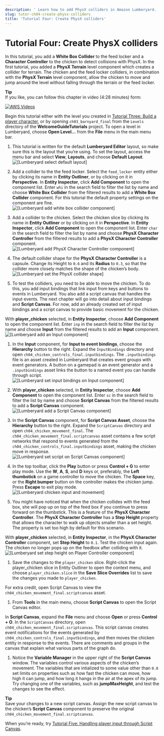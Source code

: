 ```yaml
---
description: ' Learn how to add PhysX colliders in Amazon Lumberyard. '
slug: tutor-ch04-create-physx-colliders
title: 'Tutorial Four: Create PhysX colliders'
---
```

# Tutorial Four: Create PhysX colliders<a name="tutor-ch04-create-physx-colliders"></a>

In this tutorial, you add a **White Box Collider** to the feed locker and a **Character Controller** to the chicken to detect collisions with PhysX\. In the first tutorial, you added a **PhysX Terrain** level component which creates a collider for terrain\. The chicken and the feed locker colliders, in combination with the **PhysX Terrain** level component, allow the chicken to move and jump around the level without falling through the terrain or the feed locker\.

**Tip**  
If you like, you can follow this chapter in video \(4:28 minutes\) form:  

[![AWS Videos](http://img.youtube.com/vi/https://www.youtube.com/embed/jNm6jPKCmWk?rel=0/0.jpg)](http://www.youtube.com/watch?v=https://www.youtube.com/embed/jNm6jPKCmWk?rel=0)

Begin this tutorial either with the level you created in [Tutorial Three: Build a player character](tutor-ch03-build-a-player-character.md), or by opening `ch03_barnyard_final` from the `Levels` directory of the **WelcomeGuideTutorials** project\. To open a level in Lumberyard, choose **Open Level…​** from the **File** menu in the main menu bar\.

1.  This tutorial is written for the default **Lumberyard Editor** layout, so make sure this is the layout that you’re using\. To set the layout, access the menu bar and select **View**, **Layouts**, and choose **Default Layout**\.   
![\[Lumberyard select default layout\]](/images/welcomeguide/ui-default-layout-1.25.png)

1.  Add a collider to the the feed locker\. Select the `feed_locker` entity either by clicking its name in **Entity Outliner**, or by clicking on it in **Perspective**\. In **Entity Inspector**, click **Add Component** to open the component list\. Enter `whi` in the search field to filter the list by name and choose **White Box Collider** from the filtered results to add a **White Box Collider** component\. For this tutorial the default property settings on the component are fine\.   
![\[Lumberyard add white box collider component\]](/images/welcomeguide/ui-add-white-box-collider-component-1.25.png)

1.  Add a collider to the chicken\. Select the chicken slice by clicking its name in **Entity Outliner** or by clicking on it in **Perspective**\. In **Entity Inspector**, click **Add Component** to open the component list\. Enter `char` in the search field to filter the list by name and choose **PhysX Character Controller** from the filtered results to add a **PhysX Character Controller** component\.   
![\[Lumberyard add PhysX Character Controller component\]](/images/welcomeguide/ui-add-physx-character-controller-component-1.26.png)

1.  The default collider shape for the **PhysX Character Controller** is a capsule\. Change its Height to `0.6` and its **Radius** to `0.3`, so that the collider more closely matches the shape of the chicken’s body\.   
![\[Lumberyard set the PhysX collider shape\]](/images/welcomeguide/ui-physx-character-controller-set-size-1.26.png)

1.  To test the colliders, you need to be able to move the chicken\. To do this, you add input bindings that link input from keys and buttons to events in Lumberyard\. You also add a script canvas that handles the input events\. The next chapter will go into detail about input bindings and **Script Canvas**\. For now, add an already created set of input bindings and a script canvas to provide basic movement for the chicken\. 

   With **player\_chicken** selected, in **Entity Inspector**, choose **Add Component** to open the component list\. Enter `inp` in the search field to filter the list by name and choose **Input** from the filtered results to add an **Input** component\.  
![\[Lumberyard add an Input component\]](/images/welcomeguide/ui-add-input-component-1.25.png)

1.  In the **Input** component, for **Input to event bindings**, choose the **Hierarchy** button to the right\. Expand the `InputBindings` directory and open `ch04_chicken_controls_final.inputbindings`\. The `.inputbindings` file is an asset created in Lumberyard that creates event groups with event generators\. A button on a gamepad is an event generator and a `.inputbindings` asset links the button to a named event you can handle through script\.   
![\[Lumberyard set input bindings on Input component\]](/images/welcomeguide/ui-input-component-set-bindings-1.26.png)

1.  With **player\_chicken** selected, in **Entity Inspector**, choose **Add Component** to open the component list\. Enter `sc` in the search field to filter the list by name and choose **Script Canvas** from the filtered results to add a **Script Canvas** component\.   
![\[Lumberyard add a Script Canvas component\]](/images/welcomeguide/ui-add-script-canvas-component-1.25.png)

1.  In the **Script Canvas** component, for **Script Canvas Asset**, choose the **Hierarchy** button to the right\. Expand the `ScriptCanvas` directory and open `ch04_chicken_movement_final`\. The `ch04_chicken_movement_final.scriptcanvas` asset contains a few script networks that respond to events generated from the `ch04_chicken_controls_final.inputbindings` asset, making the chicken move in response\.   
![\[Lumberyard set script on Script Canvas component\]](/images/welcomeguide/ui-script-canvas-component-set-script-1.26.png)

1.  In the top toolbar, click the **Play** button or press **Control \+ G** to enter play mode\. Use the **W**, **A**, **S**, and **D** keys or, preferably, the **Left thumbstick** on a game controller to move the chicken\. The **Space** key, or the **Right bumper** button on the controller makes the chicken jump\. Press **Escape** to exit play mode\.   
![\[Lumberyard chicken input and movement\]](/images/welcomeguide/anim-chicken-input-1.26.gif)

1.  You might have noticed that when the chicken collides with the feed box, she will pop up on top of the feed box if you continue to press forward on the thumbstick\. This is a feature of the **PhysX Character Controller**\. The **PhysX Character Controller** has a **Step Height** property that allows the character to walk up objects smaller than a set height\. The property is set too high by default for this scenario\. 

   With **player\_chicken** selected, in **Entity Inspector**, in the **PhysX Character Controller** component, set **Step Height** to `0.1`\. Test the chicken input again\. The chicken no longer pops up on the feedbox after colliding with it\.  
![\[Lumberyard set step height on Player Controller component\]](/images/welcomeguide/ui-player-controller-set-step-height-1.26.png)

1.  Save the changes to the `player_chicken` slice\. Right\-click the player\_chicken slice in Entity Outliner to open the context menu, and choose `player_chicken.slice` in the **Save Slice Overrides** list to save the changes you made to `player_chicken`\. 

For extra credit, open Script Canvas to view the `ch04_chicken_movement_final.scriptcanvas` asset\.

1.  From **Tools** in the main menu, choose **Script Canvas** to open the Script Canvas editor\. 

   In **Script Canvas**, expand the **File** menu and choose **Open** or press **Control \+ O**\. In the `ScriptCanvas` directory, open `ch04_chicken_movement_final.scriptcanvas`\. This script canvas creates event notifications for the events generated by `ch04_chicken_controls_final.inputbindings`, and then moves the chicken entity in response to the events\. There are comments and groups in the canvas that explain what various parts of the graph do\.

1.  Notice the **Variable Manager** in the upper right of the **Script Canvas** window\. The variables control various aspects of the chicken’s movement\. The variables that are intialized to some value other than `0.0` set limits on properties such as how fast the chicken can move, how high it can jump, and how long it hangs in the air at the apex of its jump\. Try changing one of the variables, such as **jumpMaxHeight**, and test the changes to see the effect\. 

**Tip**  
Save your changes to a new script canvas\. Assign the new script canvas to the chicken’s **Script Canvas** component to preserve the original `ch04_chicken_movement_final.scriptcanvas`\.

When you’re ready, try [Tutorial Five: Handling player input through Script Canvas](tutor-ch05-player-input.md)\.
